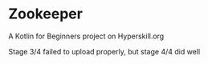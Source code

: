# Zookeeper
A Kotlin for Beginners project on Hyperskill.org

Stage 3/4 failed to upload properly, but stage 4/4 did well
